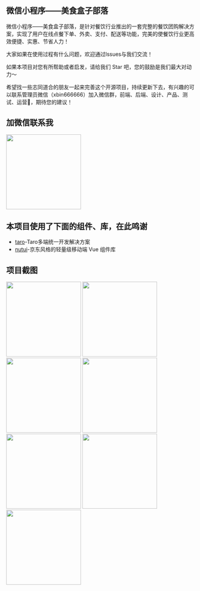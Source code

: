 ## 微信小程序——美食盒子部落

微信小程序——美食盒子部落，是针对餐饮行业推出的一套完整的餐饮团购解决方案，实现了用户在线点餐下单、外卖、支付、配送等功能，完美的使餐饮行业更高效便捷、实惠、节省人力！

大家如果在使用过程有什么问题，欢迎通过lssues与我们交流！

如果本项目对您有所帮助或者启发，请给我们 Star 吧，您的鼓励是我们最大对动力～

希望找一些志同道合的朋友一起来完善这个开源项目，持续更新下去，有兴趣的可以联系管理员微信（xbin666666）加入微信群，前端、后端、设计、产品、测试、运营👏，期待您的建议！


## 加微信联系我

<img src="https://gitee.com/binperson/images/raw/master/WechatIMG355.jpeg" width="200px">

## 本项目使用了下面的组件、库，在此鸣谢

 - [taro](https://taro.zone/)-Taro多端统一开发解决方案
 - [nutui](https://nutui.jd.com/#/)-京东风格的轻量级移动端 Vue 组件库

## 项目截图

<img src="https://gitee.com/binperson/images/raw/master/WechatIMG348.jpeg" width="200px">
<img src="https://gitee.com/binperson/images/raw/master/WechatIMG350.jpeg" width="200px">
<img src="https://gitee.com/binperson/images/raw/master/WechatIMG349.jpeg" width="200px">
<img src="https://gitee.com/binperson/images/raw/master/WechatIMG351.jpeg" width="200px">
<img src="https://gitee.com/binperson/images/raw/master/WechatIMG352.png" width="200px">
<img src="https://gitee.com/binperson/images/raw/master/WechatIMG353.jpeg" width="200px">
<img src="https://gitee.com/binperson/images/raw/master/WechatIMG354.jpeg" width="200px">
